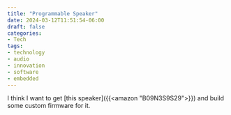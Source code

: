 ```yaml
---
title: "Programmable Speaker"
date: 2024-03-12T11:51:54-06:00
draft: false
categories:
- Tech
tags:
- technology
- audio
- innovation
- software
- embedded
---
```

I think I want to get [this speaker]({{<amazon "B09N3S9S29">}}) and build some custom firmware for it.
